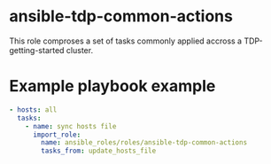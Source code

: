# ansible-tdp-common-actions

This role comproses a set of tasks commonly applied accross a TDP-getting-started cluster.

# Example playbook example

```yaml
- hosts: all
  tasks:
    - name: sync hosts file
      import_role:
        name: ansible_roles/roles/ansible-tdp-common-actions
        tasks_from: update_hosts_file
```
